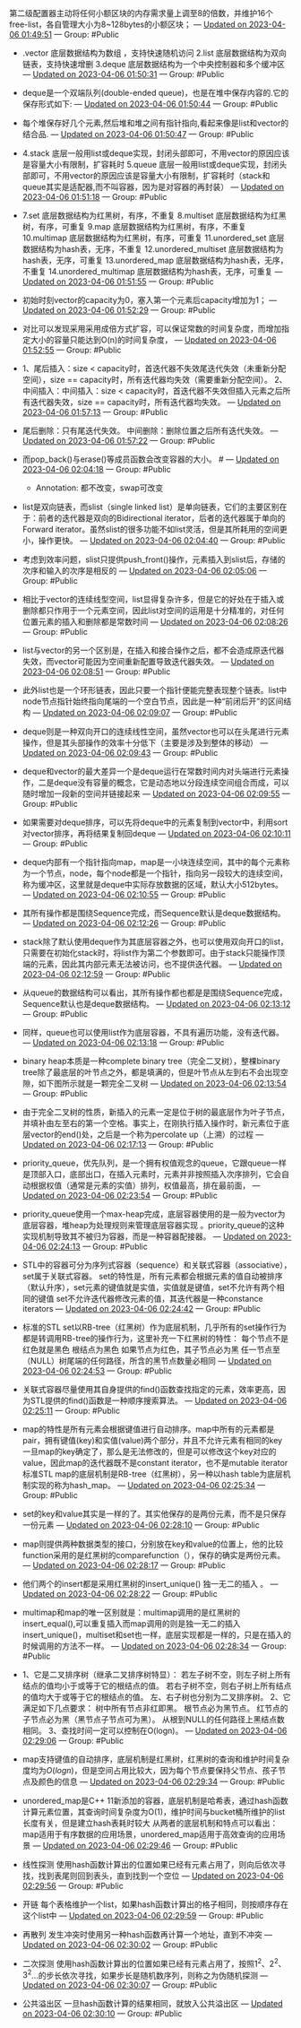 第二级配置器主动将任何小额区块的内存需求量上调至8的倍数，并维护16个free-list，各自管理大小为8~128bytes的小额区块； — [Updated on 2023-04-06 01:49:51](https://hyp.is/RCzNONPaEe25efPEdKD39Q/interviewguide.cn/notes/03-hunting_job/02-interview/01-04-02-STL.html) — Group: #Public

- .vector 底层数据结构为数组 ，支持快速随机访问 2.list 底层数据结构为双向链表，支持快速增删 3.deque 底层数据结构为一个中央控制器和多个缓冲区 — [Updated on 2023-04-06 01:50:31](https://hyp.is/XADKuNPaEe22xYfY9CD-MQ/interviewguide.cn/notes/03-hunting_job/02-interview/01-04-02-STL.html) — Group: #Public

- deque是一个双端队列(double-ended queue)，也是在堆中保存内容的.它的保存形式如下: — [Updated on 2023-04-06 01:50:44](https://hyp.is/Y7aUzNPaEe2Ll3N5D3nUwA/interviewguide.cn/notes/03-hunting_job/02-interview/01-04-02-STL.html) — Group: #Public

- 每个堆保存好几个元素,然后堆和堆之间有指针指向,看起来像是list和vector的结合品. — [Updated on 2023-04-06 01:50:47](https://hyp.is/Zao14NPaEe2JA8sanra6Dw/interviewguide.cn/notes/03-hunting_job/02-interview/01-04-02-STL.html) — Group: #Public

- 4.stack 底层一般用list或deque实现，封闭头部即可，不用vector的原因应该是容量大小有限制，扩容耗时 5.queue 底层一般用list或deque实现，封闭头部即可，不用vector的原因应该是容量大小有限制，扩容耗时（stack和queue其实是适配器,而不叫容器，因为是对容器的再封装） — [Updated on 2023-04-06 01:51:18](https://hyp.is/eBrE9tPaEe2Vrre1en62dQ/interviewguide.cn/notes/03-hunting_job/02-interview/01-04-02-STL.html) — Group: #Public

- 7.set 底层数据结构为红黑树，有序，不重复 8.multiset 底层数据结构为红黑树，有序，可重复 9.map 底层数据结构为红黑树，有序，不重复 10.multimap 底层数据结构为红黑树，有序，可重复 11.unordered_set 底层数据结构为hash表，无序，不重复 12.unordered_multiset 底层数据结构为hash表，无序，可重复 13.unordered_map 底层数据结构为hash表，无序，不重复 14.unordered_multimap 底层数据结构为hash表，无序，可重复 — [Updated on 2023-04-06 01:51:55](https://hyp.is/jc3N3tPaEe2E1K_4fyQg0g/interviewguide.cn/notes/03-hunting_job/02-interview/01-04-02-STL.html) — Group: #Public

- 初始时刻vector的capacity为0，塞入第一个元素后capacity增加为1； — [Updated on 2023-04-06 01:52:29](https://hyp.is/oiGZbtPaEe2sQ382AoiOVA/interviewguide.cn/notes/03-hunting_job/02-interview/01-04-02-STL.html) — Group: #Public

- 对比可以发现采用采用成倍方式扩容，可以保证常数的时间复杂度，而增加指定大小的容量只能达到O(n)的时间复杂度， — [Updated on 2023-04-06 01:52:55](https://hyp.is/sbxk-NPaEe2xP18RO3dKjg/interviewguide.cn/notes/03-hunting_job/02-interview/01-04-02-STL.html) — Group: #Public

- 1、尾后插入：size < capacity时，首迭代器不失效尾迭代失效（未重新分配空间），size == capacity时，所有迭代器均失效（需要重新分配空间）。 2、中间插入：中间插入：size < capacity时，首迭代器不失效但插入元素之后所有迭代器失效，size == capacity时，所有迭代器均失效。 — [Updated on 2023-04-06 01:57:13](https://hyp.is/S3WqKNPbEe2QIn-bJ9co4g/interviewguide.cn/notes/03-hunting_job/02-interview/01-04-02-STL.html) — Group: #Public

- 尾后删除：只有尾迭代失效。 中间删除：删除位置之后所有迭代失效。 — [Updated on 2023-04-06 01:57:22](https://hyp.is/UPLontPbEe2QI_vUj2G47g/interviewguide.cn/notes/03-hunting_job/02-interview/01-04-02-STL.html) — Group: #Public

- 而pop_back()与erase()等成员函数会改变容器的大小。 # — [Updated on 2023-04-06 02:04:18](https://hyp.is/SN3mOtPcEe2QKRfEIqYlIg/interviewguide.cn/notes/03-hunting_job/02-interview/01-04-02-STL.html) — Group: #Public
    - Annotation: 都不改变，swap可改变
- list是双向链表，而slist（single linked list）是单向链表，它们的主要区别在于：前者的迭代器是双向的Bidirectional iterator，后者的迭代器属于单向的Forward iterator。虽然slist的很多功能不如list灵活，但是其所耗用的空间更小，操作更快。 — [Updated on 2023-04-06 02:04:40](https://hyp.is/Vgpo7NPcEe25O-vNJM1AAg/interviewguide.cn/notes/03-hunting_job/02-interview/01-04-02-STL.html) — Group: #Public

- 考虑到效率问题，slist只提供push_front()操作，元素插入到slist后，存储的次序和输入的次序是相反的 — [Updated on 2023-04-06 02:05:06](https://hyp.is/ZZsR2tPcEe22vr8mhc5E3w/interviewguide.cn/notes/03-hunting_job/02-interview/01-04-02-STL.html) — Group: #Public

- 相比于vector的连续线型空间，list显得复杂许多，但是它的好处在于插入或删除都只作用于一个元素空间，因此list对空间的运用是十分精准的，对任何位置元素的插入和删除都是常数时间 — [Updated on 2023-04-06 02:08:26](https://hyp.is/3H5wbNPcEe22K5Ohuwjv7Q/interviewguide.cn/notes/03-hunting_job/02-interview/01-04-02-STL.html) — Group: #Public

- list与vector的另一个区别是，在插入和接合操作之后，都不会造成原迭代器失效，而vector可能因为空间重新配置导致迭代器失效。 — [Updated on 2023-04-06 02:08:51](https://hyp.is/68nrHtPcEe2JEvuQhe2yfQ/interviewguide.cn/notes/03-hunting_job/02-interview/01-04-02-STL.html) — Group: #Public

- 此外list也是一个环形链表，因此只要一个指针便能完整表现整个链表。list中node节点指针始终指向尾端的一个空白节点，因此是一种“前闭后开”的区间结构 — [Updated on 2023-04-06 02:09:07](https://hyp.is/9TaouNPcEe2JFC8cxrNTlA/interviewguide.cn/notes/03-hunting_job/02-interview/01-04-02-STL.html) — Group: #Public

- deque则是一种双向开口的连续线性空间，虽然vector也可以在头尾进行元素操作，但是其头部操作的效率十分低下（主要是涉及到整体的移动） — [Updated on 2023-04-06 02:09:43](https://hyp.is/CnulrNPdEe27W0sSTeFITQ/interviewguide.cn/notes/03-hunting_job/02-interview/01-04-02-STL.html) — Group: #Public

- deque和vector的最大差异一个是deque运行在常数时间内对头端进行元素操作，二是deque没有容量的概念，它是动态地以分段连续空间组合而成，可以随时增加一段新的空间并链接起来 — [Updated on 2023-04-06 02:09:55](https://hyp.is/EY_umNPdEe2W38tZPm7qeA/interviewguide.cn/notes/03-hunting_job/02-interview/01-04-02-STL.html) — Group: #Public

- 如果需要对deque排序，可以先将deque中的元素复制到vector中，利用sort对vector排序，再将结果复制回deque — [Updated on 2023-04-06 02:10:11](https://hyp.is/Gwt6PNPdEe2RXGeAPd_9Xg/interviewguide.cn/notes/03-hunting_job/02-interview/01-04-02-STL.html) — Group: #Public

- deque内部有一个指针指向map，map是一小块连续空间，其中的每个元素称为一个节点，node，每个node都是一个指针，指向另一段较大的连续空间，称为缓冲区，这里就是deque中实际存放数据的区域，默认大小512bytes。 — [Updated on 2023-04-06 02:10:55](https://hyp.is/NVcYBtPdEe2zZovep4w9gA/interviewguide.cn/notes/03-hunting_job/02-interview/01-04-02-STL.html) — Group: #Public

- 其所有操作都是围绕Sequence完成，而Sequence默认是deque数据结构。 — [Updated on 2023-04-06 02:12:26](https://hyp.is/a2EzMtPdEe2IZWvzHVQVGA/interviewguide.cn/notes/03-hunting_job/02-interview/01-04-02-STL.html) — Group: #Public

- stack除了默认使用deque作为其底层容器之外，也可以使用双向开口的list，只需要在初始化stack时，将list作为第二个参数即可。由于stack只能操作顶端的元素，因此其内部元素无法被访问，也不提供迭代器。 — [Updated on 2023-04-06 02:12:59](https://hyp.is/f4EwztPdEe2U4ENgawmxIw/interviewguide.cn/notes/03-hunting_job/02-interview/01-04-02-STL.html) — Group: #Public

- 从queue的数据结构可以看出，其所有操作都也都是是围绕Sequence完成，Sequence默认也是deque数据结构。 — [Updated on 2023-04-06 02:13:12](https://hyp.is/hzz6ANPdEe2JFl_cyFtQYw/interviewguide.cn/notes/03-hunting_job/02-interview/01-04-02-STL.html) — Group: #Public

- 同样，queue也可以使用list作为底层容器，不具有遍历功能，没有迭代器。 — [Updated on 2023-04-06 02:13:18](https://hyp.is/itLzzNPdEe2RgB-QT1I9oQ/interviewguide.cn/notes/03-hunting_job/02-interview/01-04-02-STL.html) — Group: #Public

- binary heap本质是一种complete binary tree（完全二叉树），整棵binary tree除了最底层的叶节点之外，都是填满的，但是叶节点从左到右不会出现空隙，如下图所示就是一颗完全二叉树 — [Updated on 2023-04-06 02:13:54](https://hyp.is/oCHMvNPdEe2RgZ-t2OPztQ/interviewguide.cn/notes/03-hunting_job/02-interview/01-04-02-STL.html) — Group: #Public

- 由于完全二叉树的性质，新插入的元素一定是位于树的最底层作为叶子节点，并填补由左至右的第一个空格。事实上，在刚执行插入操作时，新元素位于底层vector的end()处，之后是一个称为percolate up（上溯）的过程 — [Updated on 2023-04-06 02:17:13](https://hyp.is/Fr3uRtPeEe26ZIOSVFJxTQ/interviewguide.cn/notes/03-hunting_job/02-interview/01-04-02-STL.html) — Group: #Public

- priority_queue，优先队列，是一个拥有权值观念的queue，它跟queue一样是顶部入口，底部出口，在插入元素时，元素并非按照插入次序排列，它会自动根据权值（通常是元素的实值）排列，权值最高，排在最前面， — [Updated on 2023-04-06 02:23:54](https://hyp.is/BZAiHtPfEe2TL_cSuwv-8A/interviewguide.cn/notes/03-hunting_job/02-interview/01-04-02-STL.html) — Group: #Public

- priority_queue使用一个max-heap完成，底层容器使用的是一般为vector为底层容器，堆heap为处理规则来管理底层容器实现 。priority_queue的这种实现机制导致其不被归为容器，而是一种容器配接器。 — [Updated on 2023-04-06 02:24:13](https://hyp.is/EM6XeNPfEe22MNPAeLnV5g/interviewguide.cn/notes/03-hunting_job/02-interview/01-04-02-STL.html) — Group: #Public

- STL中的容器可分为序列式容器（sequence）和关联式容器（associative），set属于关联式容器。 set的特性是，所有元素都会根据元素的值自动被排序（默认升序），set元素的键值就是实值，实值就是键值，set不允许有两个相同的键值 set不允许迭代器修改元素的值，其迭代器是一种constance iterators — [Updated on 2023-04-06 02:24:42](https://hyp.is/IjUqhtPfEe2JIrvXLri3eQ/interviewguide.cn/notes/03-hunting_job/02-interview/01-04-02-STL.html) — Group: #Public

- 标准的STL set以RB-tree（红黑树）作为底层机制，几乎所有的set操作行为都是转调用RB-tree的操作行为，这里补充一下红黑树的特性： 每个节点不是红色就是黑色 根结点为黑色 如果节点为红色，其子节点必为黑 任一节点至（NULL）树尾端的任何路径，所含的黑节点数量必相同 — [Updated on 2023-04-06 02:24:53](https://hyp.is/KQwGNtPfEe2TQ1-yymK0ZA/interviewguide.cn/notes/03-hunting_job/02-interview/01-04-02-STL.html) — Group: #Public

- 关联式容器尽量使用其自身提供的find()函数查找指定的元素，效率更高，因为STL提供的find()函数是一种顺序搜索算法。 — [Updated on 2023-04-06 02:25:11](https://hyp.is/M70mZNPfEe2QQR81SNhC9A/interviewguide.cn/notes/03-hunting_job/02-interview/01-04-02-STL.html) — Group: #Public

- map的特性是所有元素会根据键值进行自动排序。map中所有的元素都是pair，拥有键值(key)和实值(value)两个部分，并且不允许元素有相同的key 一旦map的key确定了，那么是无法修改的，但是可以修改这个key对应的value，因此map的迭代器既不是constant iterator，也不是mutable iterator 标准STL map的底层机制是RB-tree（红黑树），另一种以hash table为底层机制实现的称为hash_map。 — [Updated on 2023-04-06 02:25:34](https://hyp.is/QQpBqNPfEe2xowvlEXH-Rg/interviewguide.cn/notes/03-hunting_job/02-interview/01-04-02-STL.html) — Group: #Public

- set的key和value其实是一样的了。其实他保存的是两份元素，而不是只保存一份元素 — [Updated on 2023-04-06 02:28:10](https://hyp.is/nngPUNPfEe2LswuM-J5dmA/interviewguide.cn/notes/03-hunting_job/02-interview/01-04-02-STL.html) — Group: #Public

- map则提供两种数据类型的接口，分别放在key和value的位置上，他的比较function采用的是红黑树的comparefunction（），保存的确实是两份元素。 — [Updated on 2023-04-06 02:28:17](https://hyp.is/okdzKNPfEe2_O5sZtxHYHg/interviewguide.cn/notes/03-hunting_job/02-interview/01-04-02-STL.html) — Group: #Public

- 他们两个的insert都是采用红黑树的insert_unique() 独一无二的插入 。 — [Updated on 2023-04-06 02:28:22](https://hyp.is/pXYAMtPfEe2yCIugoT63hQ/interviewguide.cn/notes/03-hunting_job/02-interview/01-04-02-STL.html) — Group: #Public

- multimap和map的唯一区别就是：multimap调用的是红黑树的insert_equal(),可以重复插入而map调用的则是独一无二的插入insert_unique()，multiset和set也一样，底层实现都是一样的，只是在插入的时候调用的方法不一样。 — [Updated on 2023-04-06 02:28:34](https://hyp.is/rLBCQNPfEe20GQ8yVadX9A/interviewguide.cn/notes/03-hunting_job/02-interview/01-04-02-STL.html) — Group: #Public

- 1、它是二叉排序树（继承二叉排序树特显）： 若左子树不空，则左子树上所有结点的值均小于或等于它的根结点的值。 若右子树不空，则右子树上所有结点的值均大于或等于它的根结点的值。 左、右子树也分别为二叉排序树。 2、它满足如下几点要求： 树中所有节点非红即黑。 根节点必为黑节点。 红节点的子节点必为黑（黑节点子节点可为黑）。 从根到NULL的任何路径上黑结点数相同。 3、查找时间一定可以控制在O(logn)。 — [Updated on 2023-04-06 02:29:06](https://hyp.is/v7qSRtPfEe2RdK9DseqMVw/interviewguide.cn/notes/03-hunting_job/02-interview/01-04-02-STL.html) — Group: #Public

- map支持键值的自动排序，底层机制是红黑树，红黑树的查询和维护时间复杂度均为$O(logn)$，但是空间占用比较大，因为每个节点要保持父节点、孩子节点及颜色的信息 — [Updated on 2023-04-06 02:29:34](https://hyp.is/0FNqftPfEe2E-meRYclIiw/interviewguide.cn/notes/03-hunting_job/02-interview/01-04-02-STL.html) — Group: #Public

- unordered_map是C++ 11新添加的容器，底层机制是哈希表，通过hash函数计算元素位置，其查询时间复杂度为O(1)，维护时间与bucket桶所维护的list长度有关，但是建立hash表耗时较大 从两者的底层机制和特点可以看出：map适用于有序数据的应用场景，unordered_map适用于高效查询的应用场景 — [Updated on 2023-04-06 02:29:46](https://hyp.is/16yXHtPfEe2OpaPVCoLrdA/interviewguide.cn/notes/03-hunting_job/02-interview/01-04-02-STL.html) — Group: #Public

- 线性探测 使用hash函数计算出的位置如果已经有元素占用了，则向后依次寻找，找到表尾则回到表头，直到找到一个空位 — [Updated on 2023-04-06 02:29:56](https://hyp.is/3YA7btPfEe2IdKsKon1r_A/interviewguide.cn/notes/03-hunting_job/02-interview/01-04-02-STL.html) — Group: #Public

- 开链 每个表格维护一个list，如果hash函数计算出的格子相同，则按顺序存在这个list中 — [Updated on 2023-04-06 02:29:59](https://hyp.is/32ryrNPfEe22hLtN_NW8TA/interviewguide.cn/notes/03-hunting_job/02-interview/01-04-02-STL.html) — Group: #Public

- 再散列 发生冲突时使用另一种hash函数再计算一个地址，直到不冲突 — [Updated on 2023-04-06 02:30:02](https://hyp.is/4M-FhtPfEe22yyu5YJIZWg/interviewguide.cn/notes/03-hunting_job/02-interview/01-04-02-STL.html) — Group: #Public

- 二次探测 使用hash函数计算出的位置如果已经有元素占用了，按照$1^2$、$2^2$、$3^2$...的步长依次寻找，如果步长是随机数序列，则称之为伪随机探测 — [Updated on 2023-04-06 02:30:07](https://hyp.is/4-lQYtPfEe2TOHeXlUhPyg/interviewguide.cn/notes/03-hunting_job/02-interview/01-04-02-STL.html) — Group: #Public

- 公共溢出区 一旦hash函数计算的结果相同，就放入公共溢出区 — [Updated on 2023-04-06 02:30:10](https://hyp.is/5hXjANPfEe26dxe1Y7FfXQ/interviewguide.cn/notes/03-hunting_job/02-interview/01-04-02-STL.html) — Group: #Public
